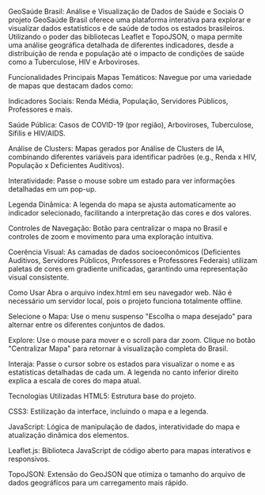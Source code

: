 GeoSaúde Brasil: Análise e Visualização de Dados de Saúde e Sociais
O projeto GeoSaúde Brasil oferece uma plataforma interativa para explorar e visualizar dados estatísticos e de saúde de todos os estados brasileiros. Utilizando o poder das bibliotecas Leaflet e TopoJSON, o mapa permite uma análise geográfica detalhada de diferentes indicadores, desde a distribuição de renda e população até o impacto de condições de saúde como a Tuberculose, HIV e Arboviroses.

Funcionalidades Principais
Mapas Temáticos: Navegue por uma variedade de mapas que destacam dados como:

Indicadores Sociais: Renda Média, População, Servidores Públicos, Professores e mais.

Saúde Pública: Casos de COVID-19 (por região), Arboviroses, Tuberculose, Sífilis e HIV/AIDS.

Análise de Clusters: Mapas gerados por Análise de Clusters de IA, combinando diferentes variáveis para identificar padrões (e.g., Renda x HIV, População x Deficientes Auditivos).

Interatividade: Passe o mouse sobre um estado para ver informações detalhadas em um pop-up.

Legenda Dinâmica: A legenda do mapa se ajusta automaticamente ao indicador selecionado, facilitando a interpretação das cores e dos valores.

Controles de Navegação: Botão para centralizar o mapa no Brasil e controles de zoom e movimento para uma exploração intuitiva.

Coerência Visual: As camadas de dados socioeconômicos (Deficientes Auditivos, Servidores Públicos, Professores e Professores Federais) utilizam paletas de cores em gradiente unificadas, garantindo uma representação visual consistente.

Como Usar
Abra o arquivo index.html em seu navegador web. Não é necessário um servidor local, pois o projeto funciona totalmente offline.

Selecione o Mapa: Use o menu suspenso "Escolha o mapa desejado" para alternar entre os diferentes conjuntos de dados.

Explore: Use o mouse para mover e o scroll para dar zoom. Clique no botão "Centralizar Mapa" para retornar à visualização completa do Brasil.

Interaja: Passe o cursor sobre os estados para visualizar o nome e as estatísticas detalhadas de cada um. A legenda no canto inferior direito explica a escala de cores do mapa atual.

Tecnologias Utilizadas
HTML5: Estrutura base do projeto.

CSS3: Estilização da interface, incluindo o mapa e a legenda.

JavaScript: Lógica de manipulação de dados, interatividade do mapa e atualização dinâmica dos elementos.

Leaflet.js: Biblioteca JavaScript de código aberto para mapas interativos e responsivos.

TopoJSON: Extensão do GeoJSON que otimiza o tamanho do arquivo de dados geográficos para um carregamento mais rápido.
